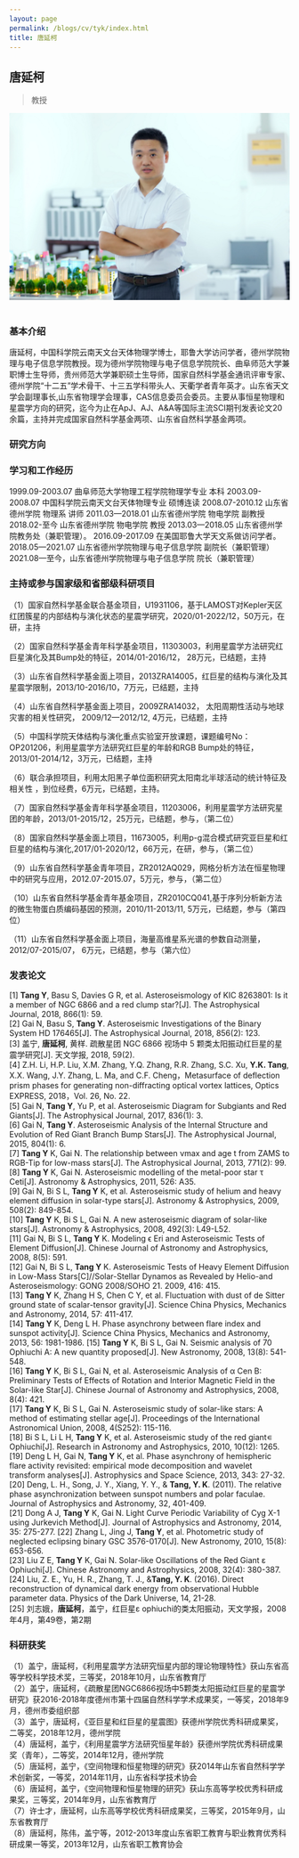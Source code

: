 ```yaml
---
layout: page
permalink: /blogs/cv/tyk/index.html
title: 唐延柯
---
```


## 唐延柯

> 教授

<center>
<img src = "/blogs/cv.ph/tyk.jpg">
</center>
<br>

### 基本介绍
唐延柯，中国科学院云南天文台天体物理学博士，耶鲁大学访问学者，德州学院物理与电子信息学院教授。现为德州学院物理与电子信息学院院长、曲阜师范大学兼职博士生导师，贵州师范大学兼职硕士生导师，国家自然科学基金通讯评审专家、德州学院“十二五”学术骨干、十三五学科带头人、天衢学者青年英才。山东省天文学会副理事长,山东省物理学会理事，CAS信息委员会委员。主要从事恒星物理和星震学方向的研究，迄今为止在ApJ、AJ、A&A等国际主流SCI期刊发表论文20余篇，主持并完成国家自然科学基金两项、山东省自然科学基金两项。
### 研究方向

### 学习和工作经历
1999.09-2003.07 曲阜师范大学物理工程学院物理学专业 本科
2003.09-2008.07 中国科学院云南天文台天体物理专业 硕博连读
2008.07-2010.12 山东省德州学院 物理系 讲师
2011.03—2018.01 山东省德州学院 物电学院 副教授
2018.02-至今 山东省德州学院 物电学院 教授
2013.03—2018.05 山东省德州学院教务处（兼职管理）。
2016.09-2017.09 在美国耶鲁大学天文系做访问学者。
2018.05—2021.07 山东省德州学院物理与电子信息学院 副院长（兼职管理）
2021.08—至今，山东省德州学院物理与电子信息学院 院长（兼职管理）
### 主持或参与国家级和省部级科研项目

（1）国家自然科学基金联合基金项目，U1931106，基于LAMOST对Kepler天区红团簇星的内部结构与演化状态的星震学研究，2020/01-2022/12，50万元，在研，主持

（2）国家自然科学基金青年科学基金项目，11303003，利用星震学方法研究红巨星演化及其Bump处的特征，2014/01-2016/12， 28万元，已结题，主持  

（3）山东省自然科学基金面上项目，2013ZRA14005，红巨星的结构与演化及其星震学限制，2013/10-2016/10，7万元，已结题，主持

（4）山东省自然科学基金面上项目，2009ZRA14032， 太阳周期性活动与地球灾害的相关性研究， 2009/12—2012/12, 4万元，已结题，主持

（5）中国科学院天体结构与演化重点实验室开放课题，课题编号No：OP201206，利用星震学方法研究红巨星的年龄和RGB Bump处的特征，2013/01-2014/12，3万元，已结题，主持

（6）联合承担项目，利用太阳黑子单位面积研究太阳南北半球活动的统计特征及相关性 ，到位经费，6万元，已结题，主持。

（7）国家自然科学基金青年科学基金项目，11203006，利用星震学方法研究星团的年龄，2013/01-2015/12，25万元，已结题，参与，（第二位）

（8）国家自然科学基金面上项目，11673005，利用p-g混合模式研究亚巨星和红巨星的结构与演化,2017/01-2020/12，66万元，在研，参与，（第二位）

（9）山东省自然科学基金青年项目，ZR2012AQ029，网格分析方法在恒星物理中的研究与应用，2012.07-2015.07，5万元，参与，（第二位）

（10）山东省自然科学基金青年基金项目，ZR2010CQ041,基于序列分析新方法的微生物蛋白质编码基因的预测，2010/11-2013/11, 5万元，已结题，参与（第四位）

（11）山东省自然科学基金面上项目，海量高维星系光谱的参数自动测量，2012/07-2015/07， 6万元，已结题，参与（第六位）

### 发表论文
[1] **Tang Y**, Basu S, Davies G R, et al. Asteroseismology of KIC 8263801: Is it a member of NGC 6866 and a red clump star?[J]. The Astrophysical Journal, 2018, 866(1): 59.<br>
[2] Gai N, Basu S, **Tang Y**. Asteroseismic Investigations of the Binary System HD 176465[J]. The Astrophysical Journal, 2018, 856(2): 123.<br>
[3] 盖宁, **唐延柯**, 黄样. 疏散星团 NGC 6866 视场中 5 颗类太阳振动红巨星的星震学研究[J]. 天文学报, 2018, 59(2).<br>
[4] Z.H. Li, H.P. Liu, X.M. Zhang, Y.Q. Zhang, R.R. Zhang, S.C. Xu, **Y.K. Tang**, X.X. Wang, J.Y. Zhang, L. Ma, and C.F. Cheng，Metasurface of deflection prism phases for generating non-diffracting optical vortex lattices, Optics EXPRESS, 2018，Vol. 26, No. 22.<br>
[5] Gai N, **Tang Y**, Yu P, et al. Asteroseismic Diagram for Subgiants and Red Giants[J]. The Astrophysical Journal, 2017, 836(1): 3.<br>
[6] Gai N, **Tang Y**. Asteroseismic Analysis of the Internal Structure and Evolution of Red Giant Branch Bump Stars[J]. The Astrophysical Journal, 2015, 804(1): 6.<br>
[7] **Tang Y** K, Gai N. The relationship between νmax and age t from ZAMS to RGB-Tip for low-mass stars[J]. The Astrophysical Journal, 2013, 771(2): 99.<br>
[8] **Tang Y** K, Gai N. Asteroseismic modelling of the metal-poor star τ Ceti[J]. Astronomy & Astrophysics, 2011, 526: A35.<br>
[9] Gai N, Bi S L, **Tang Y** K, et al. Asteroseismic study of helium and heavy element diffusion in solar-type stars[J]. Astronomy & Astrophysics, 2009, 508(2): 849-854.<br>
[10] **Tang Y** K, Bi S L, Gai N. A new asteroseismic diagram of solar-like stars[J]. Astronomy & Astrophysics, 2008, 492(3): L49-L52.<br>
[11] Gai N, Bi S L, **Tang Y** K. Modeling ϵ Eri and Asteroseismic Tests of Element Diffusion[J]. Chinese Journal of Astronomy and Astrophysics, 2008, 8(5): 591.<br>
[12] Gai N, Bi S L, **Tang Y** K. Asteroseismic Tests of Heavy Element Diffusion in Low-Mass Stars[C]//Solar-Stellar Dynamos as Revealed by Helio-and Asteroseismology: GONG 2008/SOHO 21. 2009, 416: 415.<br>
[13] **Tang Y** K, Zhang H S, Chen C Y, et al. Fluctuation with dust of de Sitter ground state of scalar-tensor gravity[J]. Science China Physics, Mechanics and Astronomy, 2014, 57: 411-417.<br>
[14] **Tang Y** K, Deng L H. Phase asynchrony between flare index and sunspot activity[J]. Science China Physics, Mechanics and Astronomy, 2013, 56: 1981-1986.
[15] **Tang Y** K, Bi S L, Gai N. Seismic analysis of 70 Ophiuchi A: A new quantity proposed[J]. New Astronomy, 2008, 13(8): 541-548.<br>
[16] **Tang Y** K, Bi S L, Gai N, et al. Asteroseismic Analysis of α Cen B: Preliminary Tests of Effects of Rotation and Interior Magnetic Field in the Solar-like Star[J]. Chinese Journal of Astronomy and Astrophysics, 2008, 8(4): 421.<br>
[17] **Tang Y** K, Bi S L, Gai N. Asteroseismic study of solar-like stars: A method of estimating stellar age[J]. Proceedings of the International Astronomical Union, 2008, 4(S252): 115-116.<br>
[18] Bi S L, Li L H, **Tang Y** K, et al. Asteroseismic study of the red giant∊ Ophiuchi[J]. Research in Astronomy and Astrophysics, 2010, 10(12): 1265.<br>
[19] Deng L H, Gai N, **Tang Y** K, et al. Phase asynchrony of hemispheric flare activity revisited: empirical mode decomposition and wavelet transform analyses[J]. Astrophysics and Space Science, 2013, 343: 27-32.<br>
[20] Deng, L. H., Song, J. Y., Xiang, Y. Y., & **Tang, Y. K**. (2011). The relative phase asynchronization between sunspot numbers and polar faculae. Journal of Astrophysics and Astronomy, 32, 401-409.<br>
[21] Dong A J, **Tang Y** K, Gai N. Light Curve Periodic Variability of Cyg X-1 using Jurkevich Method[J]. Journal of Astrophysics and Astronomy, 2014, 35: 275-277.
[22] Zhang L, Jing J, **Tang Y**, et al. Photometric study of neglected eclipsing binary GSC 3576-0170[J]. New Astronomy, 2010, 15(8): 653-656.<br>
[23] Liu Z E, **Tang Y** K, Gai N. Solar-like Oscillations of the Red Giant ɛ Ophiuchi[J]. Chinese Astronomy and Astrophysics, 2008, 32(4): 380-387.<br>
[24] Liu, Z. E., Yu, H. R., Zhang, T. J., &**Tang, Y. K**. (2016). Direct reconstruction of dynamical dark energy from observational Hubble parameter data. Physics of the Dark Universe, 14, 21-28.<br>
[25] 刘志娥，**唐延柯**，盖宁，红巨星ɛ ophiuchi的类太阳振动，天文学报，2008年4月，第49卷，第2期<br>

### 科研获奖

（1）盖宁，唐延柯，《利用星震学方法研究恒星内部的理论物理特性》获山东省高等学校科学技术奖，三等奖，2018年10月，山东省教育厅<br>
（2）盖宁，唐延柯，《疏散星团NGC6866视场中5颗类太阳振动红巨星的星震学研究》获2016-2018年度德州市第十四届自然科学学术成果奖，一等奖，2018年9月，德州市委组织部<br>
（3）盖宁，唐延柯，《亚巨星和红巨星的星震图》获德州学院优秀科研成果奖，二等奖，2018年12月，德州学院<br>
（4）唐延柯，盖宁，《利用星震学方法研究恒星年龄》获德州学院优秀科研成果奖（青年），二等奖，2014年12月，德州学院<br>
（5）唐延柯，盖宁，《空间物理和恒星物理的研究》获2014年山东省自然科学学术创新奖，一等奖，2014年11月，山东省科学技术协会<br>
（6）唐延柯，盖宁，《空间物理和恒星物理的研究》获山东高等学校优秀科研成果奖，三等奖，2014年9月，山东省教育厅<br>
（7）许士才，唐延柯，山东高等学校优秀科研成果奖，三等奖，2015年9月，山东省教育厅<br>
（8）唐延柯，陈伟，盖宁等，2012-2013年度山东省职工教育与职业教育优秀科研成果一等奖，2013年12月，山东省职工教育协会<br>